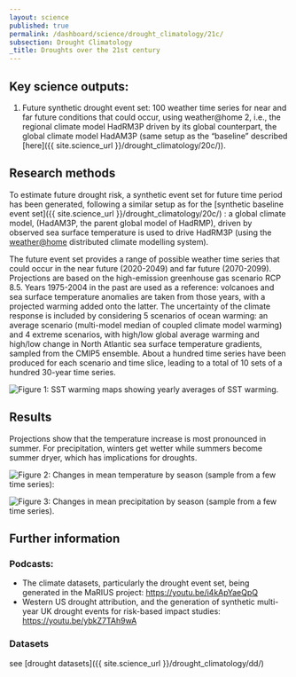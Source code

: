 ```yaml
---
layout: science
published: true
permalink: /dashboard/science/drought_climatology/21c/
subsection: Drought Climatology
_title: Droughts over the 21st century
---
```


## Key science outputs:
1.	Future synthetic drought event set: 100 weather time series for near and far future conditions that could occur, using weather@home 2, i.e., the regional climate model HadRM3P driven by its global counterpart, the global climate model HadAM3P (same setup as the “baseline” described [here]({{ site.science_url }}/drought_climatology/20c/)).

## Research methods

To estimate future drought risk, a synthetic event set for future time period has been generated, following a similar setup as for the [synthetic baseline event set]({{ site.science_url }}/drought_climatology/20c/) : a global climate model, (HadAM3P, the parent global model of HadRMP), driven by observed sea surface temperature is used to drive HadRM3P (using the [weather@home](http://www.climateprediction.net/weatherathome/) distributed climate modelling system).

The future event set provides a range of possible weather time series that could occur in the near future (2020-2049) and far future (2070-2099). Projections are based on the high-emission greenhouse gas scenario RCP 8.5. Years 1975-2004 in the past are used as a reference: volcanoes and sea surface temperature anomalies are taken from those years, with a projected warming added onto the latter. The uncertainty of the climate response is included by considering 5 scenarios of ocean warming: an average scenario (multi-model median of coupled climate model warming) and 4 extreme scenarios, with high/low global average warming and high/low change in North Atlantic sea surface temperature gradients, sampled from the CMIP5 ensemble. About a hundred time series have been produced for each scenario and time slice, leading to a total of 10 sets of a hundred 30-year time series.

![Figure 1: SST warming maps showing yearly averages of SST warming.]({{site.baseurl}}/assets/img/Benoit1a.jpg)

## Results

Projections show that the temperature increase is most pronounced in summer. For precipitation, winters get wetter while summers become summer dryer, which has implications for droughts.

![Figure 2: Changes in mean temperature by season (sample from a few time series):]({{site.baseurl}}/assets/img/Benoit2a.jpg)

![Figure 3: Changes in mean precipitation by season (sample from a few time series).]({{site.baseurl}}/assets/img/Benoit3a.jpg)


## Further information

### Podcasts:
- The climate datasets, particularly the drought event set, being generated in the MaRIUS project: https://youtu.be/i4kApYaeQpQ
- Western US drought attribution, and the generation of synthetic multi-year UK drought events for risk-based impact studies:
https://youtu.be/ybkZ7TAh9wA

### Datasets
see [drought datasets]({{ site.science_url }}/drought_climatology/dd/)

